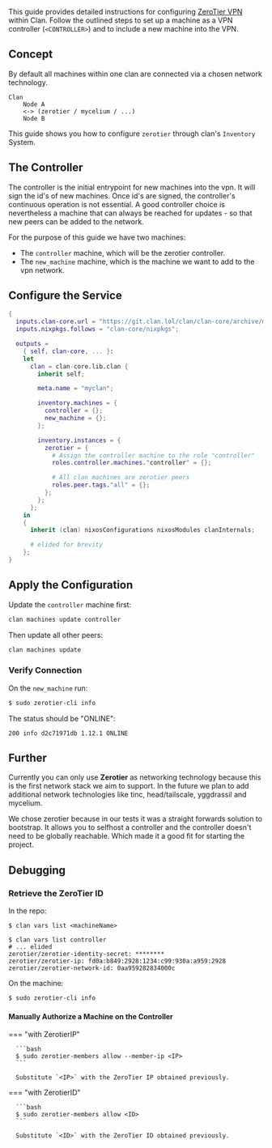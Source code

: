 
This guide provides detailed instructions for configuring
[ZeroTier VPN](https://zerotier.com) within Clan. Follow the
outlined steps to set up a machine as a VPN controller (`<CONTROLLER>`) and to
include a new machine into the VPN.

## Concept

By default all machines within one clan are connected via a chosen network technology.

```{.no-copy}
Clan
    Node A
    <-> (zerotier / mycelium / ...)
    Node B
```

This guide shows you how to configure `zerotier` through clan's `Inventory` System.

## The Controller

The controller is the initial entrypoint for new machines into the vpn.
It will sign the id's of new machines.
Once id's are signed, the controller's continuous operation is not essential.
A good controller choice is nevertheless a machine that can always be reached for updates - so that new peers can be added to the network.

For the purpose of this guide we have two machines:

- The `controller` machine, which will be the zerotier controller.
- The `new_machine` machine, which is the machine we want to add to the vpn network.

## Configure the Service

```nix {.nix title="flake.nix" hl_lines="19-25"}
{
  inputs.clan-core.url = "https://git.clan.lol/clan/clan-core/archive/main.tar.gz";
  inputs.nixpkgs.follows = "clan-core/nixpkgs";

  outputs =
    { self, clan-core, ... }:
    let
      clan = clan-core.lib.clan {
        inherit self;

        meta.name = "myclan";

        inventory.machines = {
          controller = {};
          new_machine = {};
        };

        inventory.instances = {
          zerotier = {
            # Assign the controller machine to the role "controller"
            roles.controller.machines."controller" = {};

            # All clan machines are zerotier peers
            roles.peer.tags."all" = {};
          };
        };
      };
    in
    {
      inherit (clan) nixosConfigurations nixosModules clanInternals;

      # elided for brevity
    };
}
```

## Apply the Configuration

Update the `controller` machine first:

```bash
clan machines update controller
```

Then update all other peers:

```bash
clan machines update
```

### Verify Connection

On the `new_machine` run:

```bash
$ sudo zerotier-cli info
```

The status should be "ONLINE":

```{.console, .no-copy}
200 info d2c71971db 1.12.1 ONLINE
```

## Further

Currently you can only use **Zerotier** as networking technology because this is the first network stack we aim to support.
In the future we plan to add additional network technologies like tinc, head/tailscale, yggdrassil and mycelium.

We chose zerotier because in our tests it was a straight forwards solution to bootstrap.
It allows you to selfhost a controller and the controller doesn't need to be globally reachable.
Which made it a good fit for starting the project.

## Debugging

### Retrieve the ZeroTier ID

In the repo:

```console
$ clan vars list <machineName>
```

```{.console, .no-copy}
$ clan vars list controller
# ... elided
zerotier/zerotier-identity-secret: ********
zerotier/zerotier-ip: fd0a:b849:2928:1234:c99:930a:a959:2928
zerotier/zerotier-network-id: 0aa959282834000c
```

On the machine:

```bash
$ sudo zerotier-cli info
```

#### Manually Authorize a Machine on the Controller

=== "with ZerotierIP"

      ```bash
      $ sudo zerotier-members allow --member-ip <IP>
      ```

      Substitute `<IP>` with the ZeroTier IP obtained previously.

=== "with ZerotierID"

      ```bash
      $ sudo zerotier-members allow <ID>
      ```

      Substitute `<ID>` with the ZeroTier ID obtained previously.
